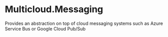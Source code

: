 # Multicloud.Messaging
Provides an abstraction on top of cloud messaging systems such as Azure Service Bus or Google Cloud Pub/Sub
